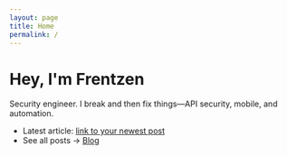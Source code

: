 ```yaml
---
layout: page
title: Home
permalink: /
---
```


# Hey, I'm Frentzen

Security engineer. I break and then fix things—API security, mobile, and automation.

- Latest article: [link to your newest post](/2025/08/17/cve-2022-22980-code-review-to-exploit-path/)
- See all posts → [Blog](/blog/)
